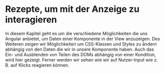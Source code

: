 # Rezepte, um mit der Anzeige zu interagieren

In diesem Kapitel geht es um die verschiedene Möglichkeiten die uns Angular anbietet, um Daten einer Komponente in der View anzuzeigen.
Des Weiteren zeigen wir Möglichkeiten um CSS-Klassen und Styles zu ändern abhängig von den Daten die wir in unsere Komponente haben.
Auch das Ein- und Ausblenden von Teilen des DOMs abhängig von einer Kondition, wird hier gezeigt.
Ferner werden wir sehen wie wir auf Nutzer-Input wie z. B. auf Klicks reagieren können.

